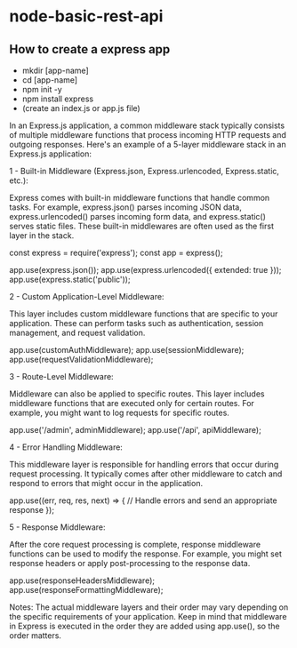 # node-basic-rest-api

## How to create a express app

- mkdir [app-name]
- cd [app-name]
- npm init -y
- npm install express
- (create an index.js or app.js file)

In an Express.js application, a common middleware stack typically consists of multiple middleware functions that process incoming HTTP requests and outgoing responses. Here's an example of a 5-layer middleware stack in an Express.js application:

1 - Built-in Middleware (Express.json, Express.urlencoded, Express.static, etc.):

Express comes with built-in middleware functions that handle common tasks. For example, express.json() parses incoming JSON data, express.urlencoded() parses incoming form data, and express.static() serves static files. These built-in middlewares are often used as the first layer in the stack.

const express = require('express');
const app = express();

app.use(express.json());
app.use(express.urlencoded({ extended: true }));
app.use(express.static('public'));

2 - Custom Application-Level Middleware:

This layer includes custom middleware functions that are specific to your application. These can perform tasks such as authentication, session management, and request validation.

app.use(customAuthMiddleware);
app.use(sessionMiddleware);
app.use(requestValidationMiddleware);

3 - Route-Level Middleware:

Middleware can also be applied to specific routes. This layer includes middleware functions that are executed only for certain routes. For example, you might want to log requests for specific routes.

app.use('/admin', adminMiddleware);
app.use('/api', apiMiddleware);

4 - Error Handling Middleware:

This middleware layer is responsible for handling errors that occur during request processing. It typically comes after other middleware to catch and respond to errors that might occur in the application.

app.use((err, req, res, next) => {
// Handle errors and send an appropriate response
});

5 - Response Middleware:

After the core request processing is complete, response middleware functions can be used to modify the response. For example, you might set response headers or apply post-processing to the response data.

app.use(responseHeadersMiddleware);
app.use(responseFormattingMiddleware);

Notes: The actual middleware layers and their order may vary depending on the specific requirements of your application. Keep in mind that middleware in Express is executed in the order they are added using app.use(), so the order matters.
